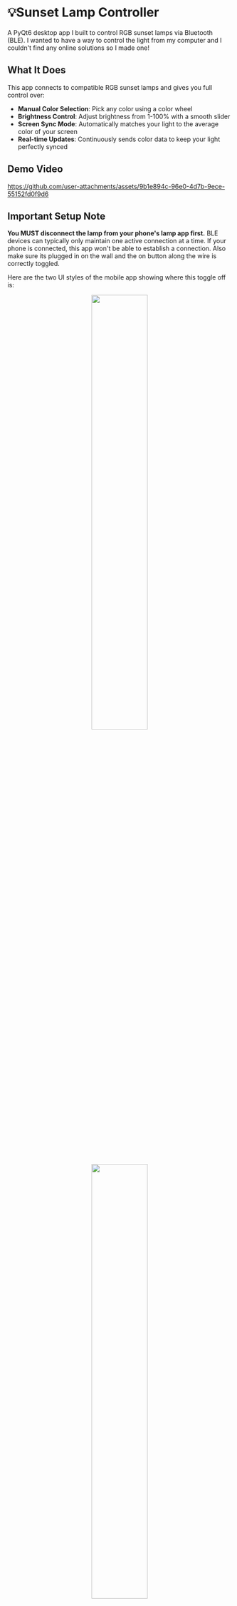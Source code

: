 # 💡Sunset Lamp Controller

A PyQt6 desktop app I built to control RGB sunset lamps via Bluetooth (BLE). I wanted to have a way to control the light from my computer and I couldn't find any online solutions so I made one!

## What It Does

This app connects to compatible RGB sunset lamps and gives you full control over:
- **Manual Color Selection**: Pick any color using a color wheel
- **Brightness Control**: Adjust brightness from 1-100% with a smooth slider
- **Screen Sync Mode**: Automatically matches your light to the average color of your screen
- **Real-time Updates**: Continuously sends color data to keep your light perfectly synced

## Demo Video

https://github.com/user-attachments/assets/9b1e894c-96e0-4d7b-9ece-55152fd0f9d6



## Important Setup Note

**You MUST disconnect the lamp from your phone's lamp app first.** BLE devices can typically only maintain one active connection at a time. If your phone is connected, this app won't be able to establish a connection. Also make sure its plugged in on the wall and the on button along the wire is correctly toggled.

Here are the two UI styles of the mobile app showing where this toggle off is:

<p align="center">
  <img src="https://github.com/user-attachments/assets/e20b23cf-666c-486e-b090-3a29ff2e56f0" width="50%">
  <img src="https://github.com/user-attachments/assets/cfb1ad2d-af34-41e2-b12a-12d5e50384a9" width="50%">
</p>


## How I Built This

### Step 1: Finding the Device

**[`app/sniff.py`](app/sniff.py)** - First thing I needed was to find the device among all the Bluetooth devices floating around:

```python
async def scan_ble_devices():
    with open("ble_devices.txt", "w") as file:
        file.write("Scanning for BLE devices (10 seconds)...\n")
        devices = await BleakScanner.discover(timeout=10.0)

        for d in devices:
            name = d.name or "(no name)"
            file.write(f"Address: {d.address} | RSSI: {d.rssi} dBm | Name: {name}\n")
```

This just dumps all nearby BLE devices to a text file. Most sunset lamps show up with generic names or just MAC addresses, so you have to do some detective work. My lamp showed up as below:

```
Address: 65:91:68:29:E4:DB | RSSI: -53 dBm | Name: SSL-29E4DB
```

RSSI stands for Received Signal Strength Indicator. It's a measurement of how strong the radio signal is between your device (like your computer) and the Bluetooth device you're scanning for. The lower the number (more negative), the weaker the signal - so -53 dBm means my lamp was pretty close to my computer when I scanned for it. Unfortunately this value isnt very reliable, so just look for an address or name like I've shown above


### Step 2: Understanding the Device

**[`app/gatt.py`](app/gatt.py)** - Once I had the device address, I needed to poke around and see what services and characteristics it had. Services and characteristics of BLE devices are like the organizational structure of BLE devices - services group related functionality together, and characteristics are the specific endpoints you can read from or write to.

```python
async def main():
    print(f"Trying to connect to {ADDRESS}...")
    async with BleakClient(ADDRESS) as client:
        services = await client.get_services()
        print("\n🧩 GATT Services & Characteristics:")
        for service in services:
            print(f"[Service] {service.uuid}")
            for char in service.characteristics:
                print(f"  └─ [Char] {char.uuid} (props: {char.properties})")
```

This revealed the magic characteristic UUID (`0000ac52-1212-efde-1523-785fedbeda25`) that I needed to write to for controlling the light. I wasn't able to determine which service controlled sending colours to the lamp so I have the article linked at the bottom of this README to thank for that.

### Step 3: The Hard Part - Cracking the Protocol

**[`app/lightController.py`](app/lightController.py)** - This was where things got tricky. The device uses AES encryption and a specific payload format that I had to reverse engineer. 

Huge shoutout to [this Russian article on Habr](https://habr.com/ru/articles/722412/) - without this, I would have been completely lost. The author did the heavy lifting of sniffing the actual communication and documenting the encryption process. Seriously saved me weeks of work.

The protocol uses:
- AES encryption with a hardcoded key
- Specific 16-byte payload structure
- GRB color ordering instead of RGB (because why make things simple?)

```python
class PayloadGenerator:
    # This key came from the Russian article's reverse engineering work
    KEY = bytes([
        0x34, 0x52, 0x2A, 0x5B, 0x7A, 0x6E, 0x49, 0x2C,
        0x08, 0x09, 0x0A, 0x9D, 0x8D, 0x2A, 0x23, 0xF8
    ])
    
    def get_rgb_payload(self, red, green, blue, brightness=100, speed=100):
        payload = bytearray(16)
        payload[0:4] = self.HEADER
        payload[4] = CommandType.RGB
        payload[5] = self.GROUP_ID
        payload[7] = red    # Note the GRB ordering in the protocol
        payload[8] = green
        payload[9] = blue
        payload[10] = brightness
        payload[11] = speed
        
        return self.cipher.encrypt(bytes(payload))
```

### Step 4: Making Sure It Actually Works

**[`app/test.py`](app/test.py)** - I built a test suite file to make sure everything worked properly:

```python
async def test_primary_colors():
    async with BleakClient(ADDRESS) as client:
        # Test basic colors
        primaries = [
            ("Red", 255, 0, 0),
            ("Green", 0, 255, 0),
            ("Blue", 0, 0, 255)
        ]
        
        for name, r, g, b in primaries:
            print(f"Testing {name}")
            await set_color(client, r, g, b)
            await asyncio.sleep(1.5)
```

This tests everything I needed like basic colors and brightness levels that I wanted for my implementation.

### Step 5: Screen Sync

I wanted an additional feature that would set the lamps colour to to the average colour of my screen. Its a crude attempt to recreate this effect:

https://www.youtube.com/shorts/UhQu7ntkE2Q

Implementing this involved:
- Grabbing screenshots and calculating average colors
- Enhancing dark colors so they're actually visible on the light by changing the brightness
- Smooth color transitions with interpolation
- Converting screen brightness to lamp brightness

The screen sync basically captures your entire screen, finds the average color, and applies some smart enhancements to make dark scenes look good on the physical light.

### Step 6: The GUI

**[`app/app.py`](app/app.py)** - Finally, I wrapped everything in a PyQt6 interface.

## Will This Work With My Lamp?

I developed this with the QuigoRGBIC Sunset Lamp (Model: SUNLAMP-P), but the protocol seems to be used by multiple manufacturers. If your lamp has similar features or uses a comparable mobile app, there's a decent chance it'll work.

**If it doesn't work right away:**

1. **Different Bluetooth address**: Run [`app/sniff.py`](app/sniff.py) to find your device's MAC address and update the `ADDRESS` variable in [`app/lightController.py`](app/lightController.py)

2. **Different GATT characteristics**: Run [`app/gatt.py`](app/gatt.py) to see if your device uses a different characteristic UUID. Update `CHAR_UUID` if needed.

3. **Test basic functionality**: Use [`app/test.py`](app/test.py) to see if basic color commands work

4. **Protocol differences**: Some manufacturers might use different encryption keys or payload structures. If colors look wrong or nothing happens, you might need to do your own protocol analysis.

## Requirements

```bash
pip install PyQt6 bleak numpy Pillow pycryptodome
```

## Running the App

1. Download the executable file from the release
2. Run the executable
3. Press "Connect"

## Running the App Via Python

1. Disconnect your lamp from your phone's lamp app
2. Update the `ADDRESS` in [`app/lightController.py`](app/lightController.py) if needed
3. Run it via the command below

```bash
python app/app.py
```

## Disclaimer

Due to the way the lamp is physically built, multiple colours are shown despite the RGB Values sent. The resulting colour may not always look like what you selected, but its as close as I think is possible due to the physical limitations. The app is not broken, just a consideration of the functinoality of a sunset lamp. This is visibile during the screen sync part of the demo video.

## File Breakdown

- **[`app/app.py`](app/app.py)** - Main GUI application with all the controls
- **[`app/lightController.py`](app/lightController.py)** - Core BLE communication and encryption
- **[`app/gatt.py`](app/gatt.py)** - Tool for exploring device characteristics during development
- **[`app/sniff.py`](app/sniff.py)** - BLE scanner for finding your lamp
- **[`app/test.py`](app/test.py)** - Comprehensive testing suite for validating everything works
